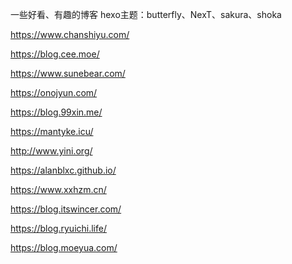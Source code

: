 一些好看、有趣的博客
hexo主题：butterfly、NexT、sakura、shoka

https://www.chanshiyu.com/

https://blog.cee.moe/

https://www.sunebear.com/

https://onojyun.com/

https://blog.99xin.me/

https://mantyke.icu/

 http://www.yini.org/

 https://alanblxc.github.io/

 https://www.xxhzm.cn/

 https://blog.itswincer.com/

https://blog.ryuichi.life/

https://blog.moeyua.com/

 

